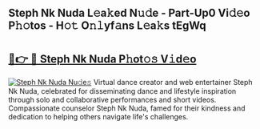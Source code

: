 ## Steph Nk Nuda L𝚎a𝚔ed N𝚞𝚍e - Part-Up0 Vi𝚍𝚎o P𝚑𝚘tos - H𝚘𝚝 O𝚗𝚕yf𝚊ns L𝚎a𝚔s tEgWq

# <h2><a href="http://kf38ycw.oniu.top/?m=Steph+Nk+Nuda">🔗👉 🔴 Steph Nk Nuda P𝚑ot𝚘𝚜 V𝚒d𝚎o</a></h2>

[![Steph Nk Nuda Nu𝚍e𝚜](https://i.imgur.com/0qMVB7G.gif)](http://kf38ycw.oniu.top/?m=Steph+Nk+Nuda)
Virtual dance creator and web entertainer Steph Nk Nuda, celebrated for disseminating dance and lifestyle inspiration through solo and collaborative performances and short videos. Compassionate counselor Steph Nk Nuda, famed for their kindness and dedication to helping others navigate life's challenges.  
